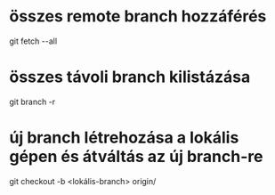 # összes remote branch hozzáférés

git fetch --all

# összes távoli branch kilistázása

git branch -r

# új branch létrehozása a lokális gépen és átváltás az új branch-re

git checkout -b <lokális-branch> origin/<remote-branch>
